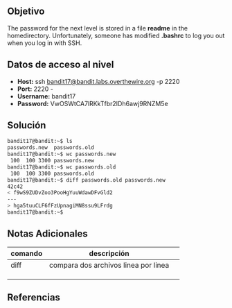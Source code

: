 ## Objetivo
The password for the next level is stored in a file **readme** in the homedirectory. Unfortunately, someone has modified **.bashrc** to log you out when you log in with SSH.
## Datos de acceso al nivel
- **Host:** ssh bandit17@bandit.labs.overthewire.org -p 2220
- **Port:** 2220 -
- **Username:** bandit17
- **Password:** VwOSWtCA7lRKkTfbr2IDh6awj9RNZM5e
## Solución
```bash
bandit17@bandit:~$ ls
passwords.new  passwords.old
bandit17@bandit:~$ wc passwords.new
 100  100 3300 passwords.new
bandit17@bandit:~$ wc passwords.old
 100  100 3300 passwords.old
bandit17@bandit:~$ diff passwords.old passwords.new
42c42
< f9wS9ZUDvZoo3PooHgYuuWdawDFvGld2
---
> hga5tuuCLF6fFzUpnagiMN8ssu9LFrdg
bandit17@bandit:~$

```


## Notas Adicionales

| comando | descripción                          |     |
| ------- | ------------------------------------ | --- |
| diff    | compara dos archivos linea por linea |     |
|         |                                      |     |
|         |                                      |     |
|         |                                      |     |
## Referencias
